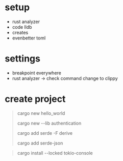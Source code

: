 # setup

+ rust analyzer
+ code lldb
+ creates
+ evenbetter toml

# settings

+ breakpoint everywhere
+ rust analyzer -> check command change to clippy

# create project

> cargo new hello_world
>
> cargo new --lib authentication
>
> cargo add serde -F derive
>
> cargo add serde-json

> cargo install --locked tokio-console